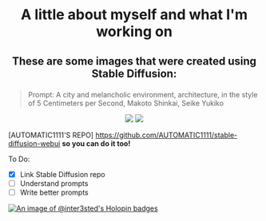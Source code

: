 # <p align="center"> A little about myself and what I'm working on

## <p align="center"> These are some images that were created using Stable Diffusion:
> Prompt: A city and melancholic environment, architecture, in the style of 5 Centimeters per Second, Makoto Shinkai, Seike Yukiko

<p align="center">
  <img src=https://user-images.githubusercontent.com/110436939/206059822-f123d5f9-bf19-4c85-bda9-7a04a223a586.png />
  <img src=https://user-images.githubusercontent.com/110436939/206061477-0f5d4bd5-2574-43fa-9660-f85373e8397e.png />

</p>

 [AUTOMATIC1111'S REPO] https://github.com/AUTOMATIC1111/stable-diffusion-webui
**so you can do it too!**

To Do:
- [x] Link Stable Diffusion repo
- [ ] Understand prompts
- [ ] Write better prompts

[![An image of @inter3sted's Holopin badges](https://holopin.me/inter3sted)](https://holopin.io/@inter3sted)
